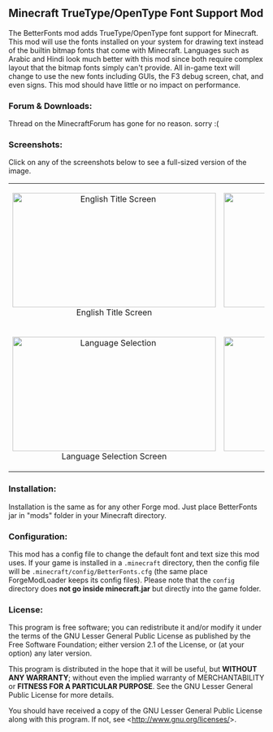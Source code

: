 ## Minecraft TrueType/OpenType Font Support Mod ##

The BetterFonts mod adds TrueType/OpenType font support for Minecraft. This mod will use the fonts installed on your system for drawing text instead of the builtin bitmap fonts that come with Minecraft. Languages such as Arabic and Hindi look much better with this mod since both require complex layout that the bitmap fonts simply can't provide. All in-game text will change to use the new fonts including GUIs, the F3 debug screen, chat, and even signs. This mod should have little or no impact on performance.

### Forum & Downloads: ###
Thread on the MinecraftForum has gone for no reason. sorry :(

### Screenshots: ###
Click on any of the screenshots below to see a full-sized version of the image.

<table>
<tr>
<td>
<p align="center">
<img src="http://lh5.googleusercontent.com/-BSVTO520XtM/T30lcUsatWI/AAAAAAAAAzg/ruUVL9SL2_M/s853/title.png" alt="English Title Screen" width="400px" height="225px">
English Title Screen
</p>
</td>

<td>
<p align="center">
<img src="http://lh6.googleusercontent.com/-o1UQZEMqGoE/T33uk5tV4SI/AAAAAAAAA0c/sgPPCUxefzM/s851/options.png" alt="Arabic Options" width="400px" height="225px">
Options Screen in Arabic
</p>
</td>
</tr>

<tr>
<td>
<p align="center">
<img src="http://lh3.googleusercontent.com/-tKPfGw-A-bE/T33uk3ouJ0I/AAAAAAAAA0Y/xs25h0QEgdc/s851/lang.png" alt="Language Selection" width="400px" height="225px">
Language Selection Screen
</p>
</td>

<td>
<p align="center">
<img src="http://lh3.googleusercontent.com/-DeTb7J-ipGc/T30leXP8mxI/AAAAAAAAAz4/7MmCAuEUrCI/s852/debug.png" alt="F3 Debug Screen" width="400px" height="225px">
F3 Debug Screen
</p>
</td>
</tr>
</table>

### Installation: ###
Installation is the same as for any other Forge mod.
Just place BetterFonts jar in "mods" folder in your Minecraft directory.

### Configuration: ###
This mod has a config file to change the default font and text size this mod uses. If your game is installed in a `.minecraft` directory, then the config file will be `.minecraft/config/BetterFonts.cfg` (the same place ForgeModLoader keeps its config files). Please note that the `config` directory does **not go inside minecraft.jar** but directly into the game folder.

### License: ###
This program is free software; you can redistribute it and/or modify it under the terms of the GNU Lesser General Public License as published by the Free Software Foundation; either version 2.1 of the License, or (at your option) any later version.

This program is distributed in the hope that it will be useful, but **WITHOUT ANY WARRANTY**; without even the implied warranty of MERCHANTABILITY or **FITNESS FOR A PARTICULAR PURPOSE**. See the GNU Lesser General Public License for more details.

You should have received a copy of the GNU Lesser General Public License along with this program. If not, see <<http://www.gnu.org/licenses/>>.
